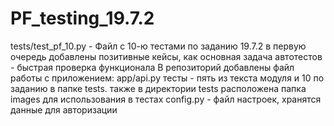 # PF_testing_19.7.2
tests/test_pf_10.py - Файл с 10-ю тестами по заданию 19.7.2
в первую очередь добавлены позитивные кейсы, как основная задача автотестов - быстрая проверка функционала
В репозиторий добавлены файл работы с приложением: app/api.py
тесты - пять из текста модуля и 10 по заданию в папке tests.
также в директории tests расположена папка images для использования в тестах
config.py - файл настроек, хранятся данные для авторизации
